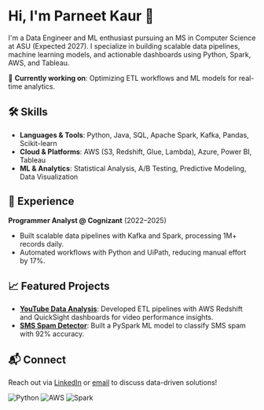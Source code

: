 # Hi, I'm Parneet Kaur 👋

I'm a Data Engineer and ML enthusiast pursuing an MS in Computer Science at ASU (Expected 2027). I specialize in building scalable data pipelines, machine learning models, and actionable dashboards using Python, Spark, AWS, and Tableau.

🌟 **Currently working on**: Optimizing ETL workflows and ML models for real-time analytics.

## 🛠️ Skills
- **Languages & Tools**: Python, Java, SQL, Apache Spark, Kafka, Pandas, Scikit-learn
- **Cloud & Platforms**: AWS (S3, Redshift, Glue, Lambda), Azure, Power BI, Tableau
- **ML & Analytics**: Statistical Analysis, A/B Testing, Predictive Modeling, Data Visualization

## 💼 Experience
**Programmer Analyst @ Cognizant** (2022–2025)
- Built scalable data pipelines with Kafka and Spark, processing 1M+ records daily.
- Automated workflows with Python and UiPath, reducing manual effort by 17%.

## 📈 Featured Projects
- **[YouTube Data Analysis](https://github.com/parneet-11/YouTube-Data-Analysis)**: Developed ETL pipelines with AWS Redshift and QuickSight dashboards for video performance insights.
- **[SMS Spam Detector](https://github.com/parneet-11/pyspark-sms-spam-detector)**: Built a PySpark ML model to classify SMS spam with 92% accuracy.

## 📬 Connect
Reach out via [LinkedIn](https://www.linkedin.com/in/parneet-kaur-11102a1ba/) or [email](mailto:parneetkaur1153@gmail.com) to discuss data-driven solutions!

![Python](https://img.shields.io/badge/-Python-3776AB?style=flat&logo=python) ![AWS](https://img.shields.io/badge/-AWS-232F3E?style=flat&logo=amazon-aws) ![Spark](https://img.shields.io/badge/-Spark-E25A1C?style=flat&logo=apache-spark)

